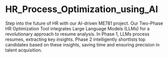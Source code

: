 # HR_Process_Optimization_using_AI
Step into the future of HR with our AI-driven ME781 project. Our Two-Phase HR Optimization Tool integrates Large Language Models (LLMs) for a revolutionary approach to resume analysis. In Phase 1, LLMs process resumes, extracting key insights. Phase 2 intelligently shortlists top candidates based on these insights, saving time and ensuring precision in talent acquisition.
